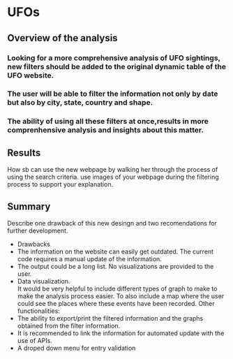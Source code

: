 # UFOs
## Overview of the analysis
### Looking for a more comprehensive analysis of UFO sightings, new filters should be added to the original dynamic table of the UFO website. 
### The user will be able to filter the information not only by date but also by city, state, country and shape. 
### The ability of using all these filters at once,results in more comprenhensive analysis and insights about this matter.  

## Results
How sb can use the new webpage by walking her through the process of using the search criteria. use images of your webpage during the filtering process to support your explanation.

## Summary
Describe one drawback of this new desingn and two recomendations for further development.
+ Drawbacks 
+ The information on the website can  easily get outdated. The current code  requires a manual update of the information. 
+ The output could be a long list. No visualizations are provided to the user. 
+ Data visualization.  
It would be very helpful to include different types of graph to make to make the analysis process easier. 
To also include a map where the user could see the places where these events have been recorded. 
Other functionalities:
+ The ability to export/print the filtered information and the graphs obtained from the filter information. 
+ It is recommended to link the information for automated update with the use of APIs. 
+ A droped down menu for entry validation 
